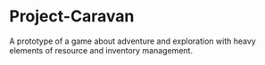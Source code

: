 # Project-Caravan
A prototype of a game about adventure and exploration with heavy elements of resource and inventory management.

